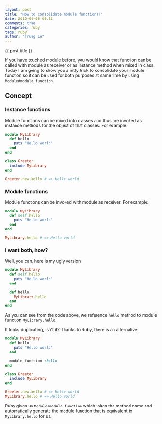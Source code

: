 ```yaml
---
layout: post
title: "How to consolidate module functions?"
date: 2015-04-08 09:22
comments: true
categories: ruby
tags: ruby
author: "Trung Lê"
---
```


{{ post.title }}

If you have touched module before, you would know that function can be called
with module as receiver or as instance method when mixed in class. Today I am
going to show you a nitfy trick to consolidate your module function so it can
be used for both purposes at same time by using `Module#module_function`.

<!--more-->

## Concept

### Instance functions

Module functions can be mixed into classes and thus are invoked as instance
methods for the object of that classes. For example:

```ruby
module MyLibrary
  def hello
    puts "Hello world"
  end
end

class Greeter
  include MyLibrary
end

Greeter.new.hello # => Hello world
```

### Module functions

Module functions can be invoked with module as receiver. For example:

```ruby
module MyLibrary
  def self.hello
    puts "Hello world"
  end
end

MyLibrary.hello # => Hello world
```

### I want both, how?

Well, you can, here is my ugly version:

```ruby
module MyLibrary
  def self.hello
    puts "Hello world"
  end

  def hello
    MyLibrary.hello
  end
end
```

As you can see from the code above, we reference `hello` method to module
function `MyLibrary.hello`.

It looks duplicating, isn't it? Thanks to Ruby, there is an alternative:

```ruby
module MyLibrary
  def hello
    puts "Hello world"
  end

  module_function :hello
end

class Greeter
  include MyLibrary
end

Greeter.new.hello # => Hello world
MyLibrary.hello # => Hello world
```

Ruby gives us `Module#module_function` which takes the method name and automatically
generate the module function that is equivalent to `MyLibrary.hello` for us.
